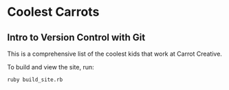 # Coolest Carrots
## Intro to Version Control with Git

This is a comprehensive list of the coolest kids that work at Carrot
Creative.

To build and view the site, run:

    ruby build_site.rb
